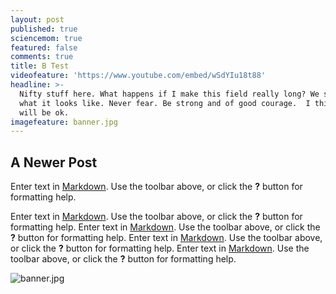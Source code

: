 ```yaml
---
layout: post
published: true
sciencemom: true
featured: false
comments: true
title: B Test
videofeature: 'https://www.youtube.com/embed/wSdYIu18t88'
headline: >-
  Nifty stuff here. What happens if I make this field really long? We shall see
  what it looks like. Never fear. Be strong and of good courage.  I think it
  will be ok.
imagefeature: banner.jpg
---
```

## A Newer Post

Enter text in [Markdown](http://daringfireball.net/projects/markdown/). Use the toolbar above, or click the **?** button for formatting help.

Enter text in [Markdown](http://daringfireball.net/projects/markdown/). Use the toolbar above, or click the **?** button for formatting help. Enter text in [Markdown](http://daringfireball.net/projects/markdown/). Use the toolbar above, or click the **?** button for formatting help. Enter text in [Markdown](http://daringfireball.net/projects/markdown/). Use the toolbar above, or click the **?** button for formatting help. Enter text in [Markdown](http://daringfireball.net/projects/markdown/). Use the toolbar above, or click the **?** button for formatting help.

![banner.jpg]({{site.baseurl}}/images/banner.jpg)
